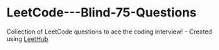 # LeetCode---Blind-75-Questions
Collection of LeetCode questions to ace the coding interview! - Created using [LeetHub](https://github.com/QasimWani/LeetHub)
